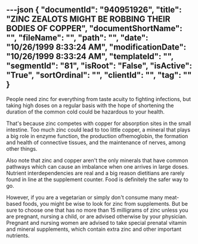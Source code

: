 ---json
{
  "documentId": "940951926",
  "title": "ZINC ZEALOTS MIGHT BE ROBBING THEIR BODIES OF COPPER",
  "documentShortName": "",
  "fileName": "",
  "path": "",
  "date": "10/26/1999 8:33:24 AM",
  "modificationDate": "10/26/1999 8:33:24 AM",
  "templateId": "",
  "segmentId": "81",
  "isRoot": "False",
  "isActive": "True",
  "sortOrdinal": "",
  "clientId": "",
  "tag": ""
}
---

People need zinc for everything from taste acuity to fighting infections, but taking high doses on a regular basis with the hope of shortening the duration of the common cold could be hazardous to your health. 

That's because zinc competes with copper for absorption sites in the small intestine. Too much zinc could lead to too little copper, a mineral that plays a big role in enzyme function, the production ofhemoglobin, the formation and health of connective tissues, and the maintenance of nerves, among other things. 

Also note that zinc and copper aren't the only minerals that have common pathways which can cause an imbalance when one arrives in large doses. Nutrient interdependencies are real and a big reason dietitians are rarely found in line at the supplement counter. Food is definitely the safer way to go. 

However, if you are a vegetarian or simply don't consume many 
meat-based foods, you might be wise to look for zinc from supplements. But be sure to choose one that has no more than 15 milligrams of zinc unless you are pregnant, nursing a child, or are advised otherwise by your physician. Pregnant and nursing women are advised to take special prenatal vitamin and mineral supplements, which contain extra zinc and other important nutrients.
